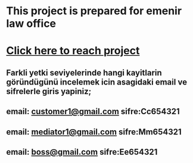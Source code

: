 # This project is prepared for emenir law office
# [Click here to reach project](https://007-emenir.vercel.app/)
## Farkli yetki seviyelerinde hangi kayitlarin göründügünü incelemek icin asagidaki email ve sifrelerle giris yapiniz;
## email: customer1@gmail.com sifre:Cc654321
## email: mediator1@gmail.com sifre:Mm654321
## email: boss@gmail.com sifre:Ee654321
